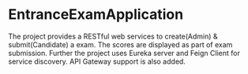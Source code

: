 # EntranceExamApplication
The project provides a RESTful web services to create(Admin) &amp; submit(Candidate) a exam. The scores are displayed as part of exam submission. Further the project uses Eureka server and Feign Client for service discovery. API Gateway support is also added.
